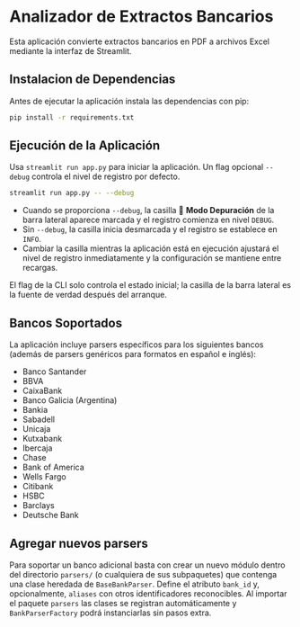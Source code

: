 # Analizador de Extractos Bancarios

Esta aplicación convierte extractos bancarios en PDF a archivos Excel mediante la interfaz de Streamlit.

## Instalacion de Dependencias

Antes de ejecutar la aplicación instala las dependencias con pip:

```bash
pip install -r requirements.txt
```

## Ejecución de la Aplicación

Usa `streamlit run app.py` para iniciar la aplicación. Un flag opcional `--debug` controla el nivel de registro por defecto.

```bash
streamlit run app.py -- --debug
```

- Cuando se proporciona `--debug`, la casilla 🐞 **Modo Depuración** de la barra lateral aparece marcada y el registro comienza en nivel `DEBUG`.
- Sin `--debug`, la casilla inicia desmarcada y el registro se establece en `INFO`.
- Cambiar la casilla mientras la aplicación está en ejecución ajustará el nivel de registro inmediatamente y la configuración se mantiene entre recargas.

El flag de la CLI solo controla el estado inicial; la casilla de la barra lateral es la fuente de verdad después del arranque.

## Bancos Soportados

La aplicación incluye parsers específicos para los siguientes bancos (además de parsers genéricos para formatos en español e inglés):

- Banco Santander
- BBVA
- CaixaBank
- Banco Galicia (Argentina)
- Bankia
- Sabadell
- Unicaja
- Kutxabank
- Ibercaja
- Chase
- Bank of America
- Wells Fargo
- Citibank
- HSBC
- Barclays
- Deutsche Bank

## Agregar nuevos parsers

Para soportar un banco adicional basta con crear un nuevo módulo dentro del
directorio `parsers/` (o cualquiera de sus subpaquetes) que contenga una clase
heredada de `BaseBankParser`. Define el atributo `bank_id` y, opcionalmente,
`aliases` con otros identificadores reconocibles. Al importar el paquete
`parsers` las clases se registran automáticamente y `BankParserFactory` podrá
instanciarlas sin pasos extra.
